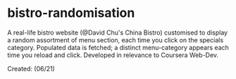 # bistro-randomisation
A real-life bistro website (@David Chu's China Bistro) customised to display a random assortment of menu section, each time you click on the specials category. 
Populated data is fetched; a distinct menu-category appears each time you reload and click. Developed in relevance to Coursera Web-Dev.

Created: (06/21)
